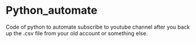 # Python_automate
Code of python to automate subscribe to youtube channel after you back up the .csv file from your old account or something else.
